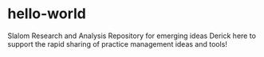 # hello-world
Slalom Research and Analysis Repository for emerging ideas
Derick here to support the rapid sharing of practice management ideas and tools!
